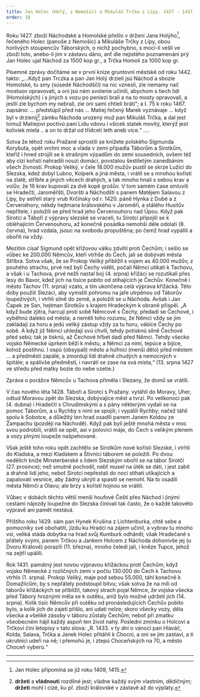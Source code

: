 ```yaml
---
title: Jan Holec (Holý, z Nemošic) a Mikuláš Trčka z Lípy. 1427 - 143?
order: 18
---
```

Roku 1427. zboží Náchodské a Homolské přešlo v držení Jana Holýho[^28], řečeného
Holec (panoše z Nemošic) a Mikuláše Trčky z Lípy, obou horlivých stoupencův Táborských,
o nichž pochybno, s mocí-li vešli ve zboží toto, anebo-li jim v zástavu dáno, anť dle nejistého
poznamenání prý Jan Holec ujal Náchod za 1500 kop gr., a Trčka Homoli za 1000 kop gr.

Písemné zprávy dočítáme se v první knize gruntovní městské od roku 1442. takto:
„...Když pan Trczka a pan Jan Holý drzieli jsú Náchod a sbozie Homolské, tu smy (súsedé Náchodščí) na nic vznesli, zie nemamy nač mostuov opravovati, a oni jsú nám
svolenie učinili, abychom s tiech lidi (Homolských) i s jiných s vozu po peniezi brali a na to
mosty opravovali, a jestli zie bychom my nebrali, zie oni sami chtieli bráti“; a I. 75 k roku 1467.
zapsáno: ... předstúpil před nás ... Matiej řečený Marek vyznávaje ... když byl v
drzienij[^29] zámku Náchoda urozený muž pan Mikuláš Trčka, a dal jest tomuž Matiejovi
poctivú paní Lidu vdovu i všicek statek movitý, kterýž jest koliviek miela .. a on to držal od
třidceti leth aneb více.“ ....

Sotva že téhož roku Pražané sprostili se knížete polského Sigmunda Korybuta, opět
vrchní moc a vláda v zemi připadla Táborům a Sirotkům, kteříž i hned strojili se k strašným
výpadům do zemí sousedních, ovšem též aby cizí kořistí nahradili nouzi domácí, povstalou
šestiletým zanedbáním všech živností. Prokop Veliký, v čele 18.000 mužův pustil se skrze
Lužici do Slezska, kdež dobyl Lubno, Kolperk a jiná města, i vrátil se s mnohou kořistí na
zlatě, stříbře a jiných věcech drahých, a tak mnoho hnali s sebou krav a volův, že 16 krav
kupovali za dvě kopě grošův. V tom samém čase smluvili se Hradečtí, Jaroměřští, Dvorští a
Náchodští s panem Matějem Salavou z Lípy, by setřeli starý vrub Krčínsky od r. 1420. páně
Hynka z Dubé a z Červenéhory, někdy hejtmana královského v Jaroměři, a stálého Husitův
nepřítele, i položili se před hrad jeho Červenouhoru nad Úpou. Když pak Sirotci a Táboři z
výpravy slezské se vraceli, tu Sirotci připojili se k obléhajícím Červenouhoru, až konečně
posádka nemohši déle odolati (8. června), hrad vzdala, jsouc na svobodu propuštěna; po čemž
hrad vypálili a obořili na vždy.

Mezitím císař Sigmund opět křížovou válku zdvihl proti Čechům; i sešlo se vůbec ke 200.000 Němcův, kteří vtrhše do Čech, jali se dobývati města Stříbra. Sotva však, že se Prokop Veliký přiblížil s vojem as 40.000 mužův, z pouhého
strachu, prvé než byli Čechy viděli, počali Němci utíkati k Tachovu, a však i u Tachova, prvé
nežli nastal boj (4. srpna) křižáci se rozutíkali přes lesy do Bavor, kdež jich na tisíce pobito od
stíhajících je Čechův. Konečně i město Tachov (11. srpna) vzato, a tím ukončena celá výprava
křižácká. Této doby použili Slezáci, aby vymstili pohromu na jaře utrpěnou od Táborův
loupeživých, i vtrhli silně do země, a položili se u Náchoda. Avšak i Jan Čapek ze San,
hejtman Sirotkův s krajem Hradeckým k obraně přispěl. „A když bude zjitra, harcují proti
sobě Němcové s Čechy, předadí se Čechové, i vyběhnú daleko od města; a neměli toho
rozumu, že Němci vždy se jim zakládají za horu a jedú veliký zástup vždy za tu horu, vábíce
Čechy po sobě. A když již Němci uhledají svú chvíli, tehdy potisknú silně Čechové před sebú;
tak je tisknú, až Čechové hřbet dadí před Němci. Tehdy všecko vojsko Německé úprkem běží
k městu, a Němci za nimi, tepúce a bijíce, kohož postihnú. I ospú (obsypali) město a húfnici
(menši dělo) před městem ... a předměstí zapálé, a zmordují lidí drahně chudých a nemocných
v špitále; a spálivše předměstí, i navrátí se zase na svá místa,“ (13. srpna 1427 ve středu před
matky bozie do nebe vzetie.)

Zpráva o porážce Němcův u Tachova přiměla i Slezany, že domů se vrátili.

V čas nového léta 1428. Táboři a Sirotci s Pražany. vytáhli do Moravy, Uher, odtud
Moravou zpět do Slezska, dobývajíce měst a tvrzí. Po velikonoci pak (4. dubna) i Hradečtí s
Chrudimskými a s pány některými vydali se na pomoc Táborům, a u Rychby s nimi se spojili;
i vypálili Rychby; načež táhli spolu k Sobotce, a důležitý ten hrad osadili panem Janem
Koldou ze Žampachu (později na Náchodě). Když pak byli ještě mnohá města v moc svou podrobili, vrátili se opět, asi v polovici máje, do Čech
s velikým plenem a vozy plnými loupeže našpehované.

Však ještě toho roku opět zachtělo se Sirotkům nové kořisti Slezské, i vtrhli do
Kladska, a mezi Kladskem a Štivnicí táborem se položili. Po dvou nedělích kníže
Minsterberské s lidem Slezským obořil se na tábor Sirotčí (27. prosince); než smutně
pochodil, nebť musel na útěk se dáti, i jest zabit a drahně lidí jeho, neboť Sirotci nepřestali do
noci stíhati utíkajících a zapalovati vesnice, aby žádný ukrýti a spasiti se nemohl. Na to
osadili města Němčí a Olavu; ale brzy s kořistí hojnou se vrátili.

Vůbec v dobách těchto větší menší houfové Čeští přes Náchod i jinými cestami
nájezdy loupežné do Slezska činívali tak často, že o každé takovéto výpravě ani pamět
nestává.

Příštího roku 1429. sám pan Hynek Krušina z Lichtenburka, chtě sebe a pomocníky
své obohatiti, jízdu ku Hradci na zájem učinil, a vybrav tu mnoho vsí, veliká stáda dobytka na
hrad svůj Kumburk odháněl; však Hradečané s přátely svými, panem Trčkou a Jankem
Holcem z Náchoda dohonivše jej (u Dvoru Králové) porazili (11. března), mnoho čeledi jali, i
kněze Tupce, jehož na zejtří upálili.

Rok 1431. památný jest novou výpravou křižáckou proti Čechům; když vojsko
Německé z rozličných zemí v počtu 130.000 do Čech k Tachovu vtrhlo (1. srpna). Prokop
Veliký, maje pod sebou 55.000, táhl konečně k Domažlicům, by s nepřátely podstoupil bitvu;
však sotva že na míli od táborův křižáckých se přiblížil, takový strach pojal Němce, že vojska
všecka před Tábory hroznými měla se k outěku, aniž bylo možné udržeti jich (14. srpna).
Kolik tisíc Němcův při outěku od pronásledujících Čechův pobito bylo, a kolik jích do zajetí
přišlo, ani udati nelze; skoro všecky vozy, děla všecka a všeliké zásoby v táboru zůstaly
Čechům; neboť při zmatku všeobecném hájil každý aspoň ten život nahý. Poslední zmínku o Holcovi a Trčkovi činí letopisy v tato slova: „R. 1433. v ty dni o vánoci pan Hlaváč, Kolda, Salava, Trčka a Janek Holec přitáhli k Chocni, a oni se jim zastaví,
a ti ukrutníci udeří na ně; i přemohú je, i ztepú Choceňských na 70, a město Choceň vyberú.“



------------------------------------------

[^28]: Jan Holec připomíná se již roku 1409, 1415.

[^29]: **držeti** a **vládnouti** rozdílné jest; vládne každý svým vlastním, dědičným; **držeti** mohl i cizé, ku př. zboží
    královské v zástavě až do výplaty.
